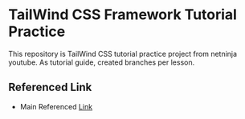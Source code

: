 # TailWind CSS Framework Tutorial Practice

This repository is TailWind CSS tutorial practice project from netninja youtube. As tutorial guide, created branches per lesson.


## Referenced Link

- Main Referenced [Link](https://www.youtube.com/watch?v=bxmDnn7lrnk&list=PL4cUxeGkcC9gpXORlEHjc5bgnIi5HEGhw)